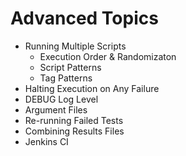 # Advanced Topics
- Running Multiple Scripts
  - Execution Order & Randomizaton
  - Script Patterns
  - Tag Patterns
- Halting Execution on Any Failure
- DEBUG Log Level
- Argument Files
- Re-running Failed Tests
- Combining Results Files
- Jenkins CI